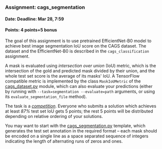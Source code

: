 ### Assignment: cags_segmentation
#### Date: Deadline: Mar 28, 7:59
#### Points: 4 points+5 bonus

The goal of this assignment is to use pretrained EfficientNet-B0 model to
achieve best image segmentation IoU score on the CAGS dataset.
The dataset and the EfficientNet-B0 is described in the `cags_classification`
assignment.

A mask is evaluated using _intersection over union_ (IoU) metric, which is the
intersection of the gold and predicted mask divided by their union, and the
whole test set score is the average of its masks' IoU. A TensorFlow compatible
metric is implemented by the class `MaskIoUMetric` of the
[cags_dataset.py](https://github.com/ufal/npfl114/tree/master/labs/06/cags_dataset.py)
module, which can also evaluate your predictions (either by running with
`--task=segmentation --evaluate=path` arguments, or using its
`evaluate_segmentation_file` method).

The task is a [_competition_](https://ufal.mff.cuni.cz/courses/npfl114/2122-summer#competitions). Everyone who submits a solution
which achieves at least _87%_ test set IoU gets 5 points; the rest
5 points will be distributed depending on relative ordering of your solutions.

You may want to start with the
[cags_segmentation.py](https://github.com/ufal/npfl114/tree/master/labs/06/cags_segmentation.py)
template, which generates the test set annotation in the required format –
each mask should be encoded on a single line as a space separated sequence of
integers indicating the length of alternating runs of zeros and ones.
